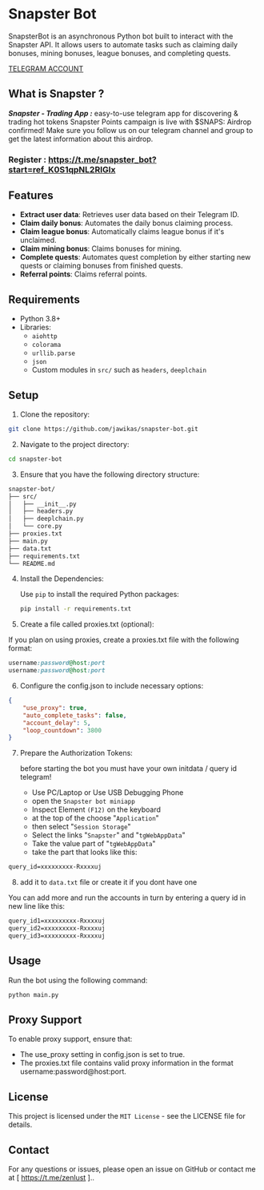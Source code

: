 # Snapster Bot

SnapsterBot is an asynchronous Python bot built to interact with the Snapster API. It allows users to automate tasks such as claiming daily bonuses, mining bonuses, league bonuses, and completing quests.

[TELEGRAM ACCOUNT](https://t.me/zenlust)

## What is Snapster ?
***Snapster - Trading App :*** easy-to-use telegram app for discovering & trading hot tokens Snapster Points campaign is live with $SNAPS: Airdrop confirmed! Make sure you follow us on our telegram channel and group to get the latest information about this airdrop.

### Register : https://t.me/snapster_bot?start=ref_K0S1qpNL2RIGlx

## Features

- **Extract user data**: Retrieves user data based on their Telegram ID.
- **Claim daily bonus**: Automates the daily bonus claiming process.
- **Claim league bonus**: Automatically claims league bonus if it's unclaimed.
- **Claim mining bonus**: Claims bonuses for mining.
- **Complete quests**: Automates quest completion by either starting new quests or claiming bonuses from finished quests.
- **Referral points**: Claims referral points.

## Requirements

- Python 3.8+
- Libraries:
  - `aiohttp`
  - `colorama`
  - `urllib.parse`
  - `json`
  - Custom modules in `src/` such as `headers`, `deeplchain`

## Setup
1. Clone the repository:

```bash
git clone https://github.com/jawikas/snapster-bot.git
```
2. Navigate to the project directory:

```bash
cd snapster-bot
```
3. Ensure that you have the following directory structure:

```bash
snapster-bot/
├── src/
│   ├── __init__.py
│   ├── headers.py
│   ├── deeplchain.py
│   └── core.py
├── proxies.txt
├── main.py
├── data.txt
├── requirements.txt
└── README.md
```

4. Install the Dependencies:

    Use `pip` to install the required Python packages:

    ```bash
    pip install -r requirements.txt
    ```

5. Create a file called proxies.txt (optional):

If you plan on using proxies, create a proxies.txt file with the following format:

```ruby
username:password@host:port
username:password@host:port
```

6. Configure the config.json to include necessary options:

```json
{
    "use_proxy": true,
    "auto_complete_tasks": false,
    "account_delay": 5,
    "loop_countdown": 3800
}
```  

7. Prepare the Authorization Tokens:

    before starting the bot you must have your own initdata / query id telegram! 

    - Use PC/Laptop or Use USB Debugging Phone
    - open the `Snapster bot miniapp`
    - Inspect Element `(F12)` on the keyboard
    - at the top of the choose "`Application`" 
    - then select "`Session Storage`" 
    - Select the links "`Snapster`" and "`tgWebAppData`"
    - Take the value part of "`tgWebAppData`"
    - take the part that looks like this: 

```txt 
query_id=xxxxxxxxx-Rxxxxuj
```
8. add it to `data.txt` file or create it if you dont have one

You can add more and run the accounts in turn by entering a query id in new line like this:
```txt
query_id1=xxxxxxxxx-Rxxxxuj
query_id2=xxxxxxxxx-Rxxxxuj
query_id3=xxxxxxxxx-Rxxxxuj
```

## Usage

Run the bot using the following command:

```bash
python main.py
```

## Proxy Support
To enable proxy support, ensure that:

- The use_proxy setting in config.json is set to true.
- The proxies.txt file contains valid proxy information in the format username:password@host:port.


## License
This project is licensed under the `MIT License` - see the LICENSE file for details.

## Contact
For any questions or issues, please open an issue on GitHub or contact me at [ https://t.me/zenlust ]..